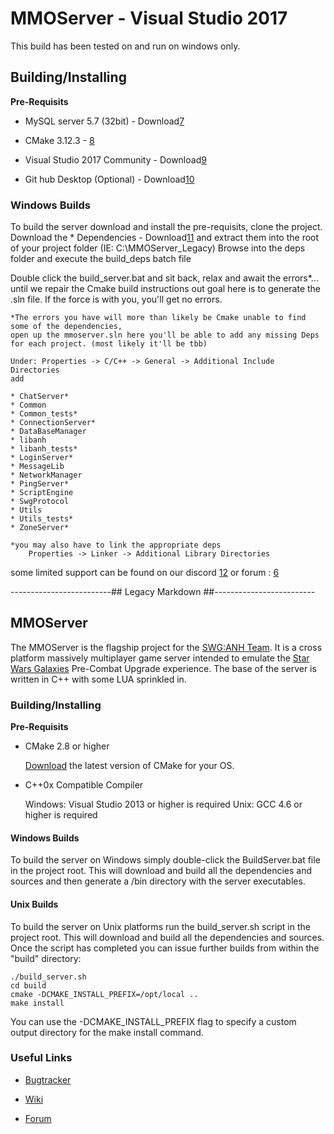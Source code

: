 # MMOServer - Visual Studio 2017 #

This build has been tested on and run on windows only.

## Building/Installing ##

**Pre-Requisits**
*	MySQL server 5.7 (32bit) - Download[7]

*	CMake 3.12.3 - [8]

*	Visual Studio 2017 Community - Download[9]

*	Git hub Desktop (Optional) - Download[10]


### Windows Builds ###

To build the server download and install the pre-requisits, clone the project.
Download the *	Dependencies - Download[11] and extract them into the root of your project folder
	(IE: C:\MMOServer_Legacy) 
Browse into the deps folder and execute the build_deps batch file
	
Double click the build_server.bat and sit back, relax and await the errors*...
	until we repair the Cmake build instructions out goal here is to generate the .sln file.
	If the force is with you, you'll get no errors.
	
	*The errors you have will more than likely be Cmake unable to find some of the dependencies,
	open up the mmoserver.sln here you'll be able to add any missing Deps for each project. (most likely it'll be tbb) 
	
	Under: Properties -> C/C++ -> General -> Additional Include Directories 
	add 
	
	* ChatServer*
	* Common
	* Common_tests*
	* ConnectionServer*
	* DataBaseManager
	* libanh
	* libanh_tests*
	* LoginServer*
	* MessageLib
	* NetworkManager
	* PingServer*
	* ScriptEngine
	* SwgProtocol
	* Utils
	* Utils_tests*
	* ZoneServer*
	
	*you may also have to link the appropriate deps 
		Properties -> Linker -> Additional Library Directories
		
some limited support can be found on our discord [12] or forum : [6]		

-------------------------## Legacy Markdown ##-------------------------

## MMOServer ##

The MMOServer is the flagship project for the [SWG:ANH Team][1]. It is a cross platform massively multiplayer game server intended to emulate the [Star Wars Galaxies][2] Pre-Combat Upgrade experience. The base of the server is written in C++ with some LUA sprinkled in.


### Building/Installing ###

**Pre-Requisits**

*   CMake 2.8 or higher

    [Download][3] the latest version of CMake for your OS.

*   C++0x Compatible Compiler

    Windows: Visual Studio 2013 or higher is required
    Unix: GCC 4.6 or higher is required
    
#### Windows Builds ####

To build the server on Windows simply double-click the BuildServer.bat file in the project root. This will download and build all the dependencies and sources and then generate a /bin directory with the server executables.

#### Unix Builds ####

To build the server on Unix platforms run the build_server.sh script in the project root. This will download and build all the dependencies and sources. Once the script has completed you can issue further builds from within the "build" directory:

    ./build_server.sh
    cd build
    cmake -DCMAKE_INSTALL_PREFIX=/opt/local ..
    make install
    
You can use the -DCMAKE\_INSTALL\_PREFIX flag to specify a custom output directory for the make install command. 

### Useful Links ###

*   [Bugtracker][4]
*   [Wiki][5]
*   [Forum][6]

	[1]: http://swganh.com/
	[2]: http://starwarsgalaxies.com/
	[3]: http://cmake.org/cmake/resources/software.html
	[4]: http://wiki2.swganh.org/
	[5]: http://wiki.swganh.org/
	[6]: http://www.swganh.com/anh_community/
	[7]: https://dev.mysql.com/downloads/windows/installer/5.7.html
	[8]: https://cmake.org/download/
	[9]: https://visualstudio.microsoft.com/downloads/
	[10]: https://desktop.github.com/
	[11]: https://www.dropbox.com/s/qe53rf368b96dj7/mmoserver-deps-0.6.141.tar.bz2?dl=0
	[12]: https://discord.gg/7GThTY